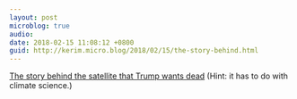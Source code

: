 ```yaml
---
layout: post
microblog: true
audio: 
date: 2018-02-15 11:08:12 +0800
guid: http://kerim.micro.blog/2018/02/15/the-story-behind.html
---
```

[The story behind the satellite that Trump wants dead](https://arstechnica.com/?p=1259541) (Hint: it has to do with climate science.)
